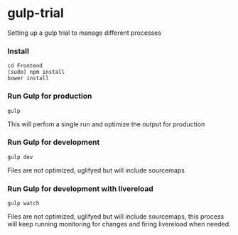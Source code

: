 # gulp-trial
Setting up a gulp trial to manage different processes

### Install
```console
cd Frontend
(sudo) npm install
bower install
```

### Run Gulp for production
```console
gulp
```
This will perfom a single run and optimize the output for production

### Run Gulp for development
```console
gulp dev
```
Files are not optimized, uglifyed but will include sourcemaps

### Run Gulp for development with livereload
```console
gulp watch
```
Files are not optimized, uglifyed but will include sourcemaps, this process will keep running monitoring for changes and firing livereload when needed.
